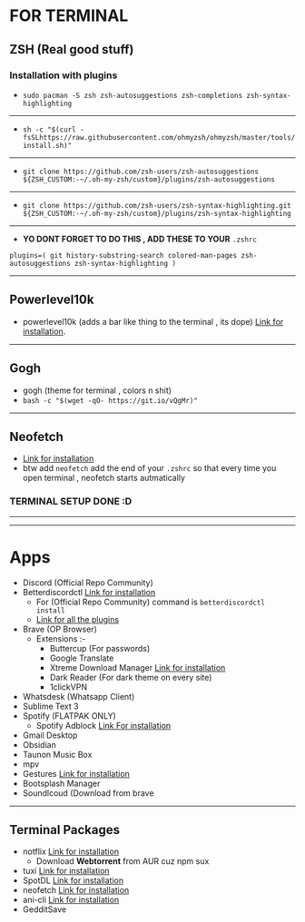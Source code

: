 # FOR TERMINAL
## ZSH (Real good stuff)
### Installation with plugins
- `sudo pacman -S zsh zsh-autosuggestions zsh-completions zsh-syntax-highlighting`
---
- `sh -c "$(curl -fsSLhttps://raw.githubusercontent.com/ohmyzsh/ohmyzsh/master/tools/install.sh)"`
---
- `git clone https://github.com/zsh-users/zsh-autosuggestions ${ZSH_CUSTOM:-~/.oh-my-zsh/custom}/plugins/zsh-autosuggestions`
---
- `git clone https://github.com/zsh-users/zsh-syntax-highlighting.git ${ZSH_CUSTOM:-~/.oh-my-zsh/custom}/plugins/zsh-syntax-highlighting`
- --
- **YO DONT FORGET TO DO THIS , ADD THESE TO YOUR** `.zshrc`

`plugins=( git history-substring-search colored-man-pages zsh-autosuggestions zsh-syntax-highlighting )`

---

## Powerlevel10k
- powerlevel10k (adds a bar like thing to the terminal , its dope) [Link for installation](https://github.com/romkatv/powerlevel10k).

---
## Gogh
- gogh (theme for terminal , colors n shit)
- `bash -c "$(wget -qO- https://git.io/vQgMr)"`

---
## Neofetch
- [Link for installation](https://github.com/dylanaraps/neofetch)
- btw add `neofetch` add the end of your `.zshrc` so that every time you open terminal , neofetch starts autmatically

### TERMINAL SETUP DONE :D
---
---
# Apps
- Discord (Official Repo Community)
- Betterdiscordctl [Link for installation](https://gist.github.com/ObserverOfTime/d7e60eb9aa7fe837545c8cb77cf31172)
	- For (Official Repo Community) command is `betterdiscordctl install`
	- [Link for all the plugins]()
- Brave (OP Browser)
	- Extensions :-
		- Buttercup (For passwords)
		- Google Translate
		- Xtreme Download Manager [Link for installation](https://github.com/subhra74/xdm)
		- Dark Reader (For dark theme on every site)
		- 1clickVPN 
- Whatsdesk (Whatsapp Client)
- Sublime Text 3 
- Spotify (FLATPAK ONLY)
	- Spotify Adblock [Link For installation](https://github.com/abba23/spotify-adblock)
- Gmail Desktop
- Obsidian
- Taunon Music Box
- mpv
- Gestures [Link for installation](https://www.youtube.com/watch?v=ArBCfhVsTZw)
- Bootsplash Manager
- Soundlcoud (Download from brave
---
## Terminal Packages
- notflix [Link for installation](https://github.com/Bugswriter/notflix)
	- Download **Webtorrent** from AUR cuz npm sux 
- tuxi [Link for installation](https://github.com/Bugswriter/tuxi)
- SpotDL [Link for installation](https://github.com/spotDL/spotify-downloader)
- neofetch [Link for installation](https://github.com/dylanaraps/neofetch)
- ani-cli [Link for installation](https://github.com/pystardust/ani-cli)
- GedditSave


